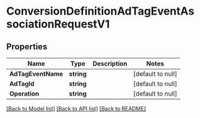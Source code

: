# ConversionDefinitionAdTagEventAssociationRequestV1

## Properties
Name | Type | Description | Notes
------------ | ------------- | ------------- | -------------
**AdTagEventName** | **string** |  | [default to null]
**AdTagId** | **string** |  | [default to null]
**Operation** | **string** |  | [default to null]

[[Back to Model list]](../README.md#documentation-for-models) [[Back to API list]](../README.md#documentation-for-api-endpoints) [[Back to README]](../README.md)

